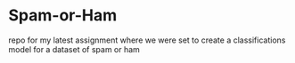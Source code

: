 # Spam-or-Ham
repo for my latest assignment where we were set to create a classifications model for a dataset of spam or ham 
